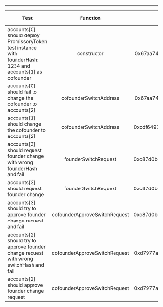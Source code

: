 -------------------------------------
| Test   | Function |     Sender Address    | Test Time | Status | Txn Hash |
|-----|:-------:|:-------:| ------:|------:|:------:|
accounts[0] should deploy PromissoryToken test instance with founderHash: 1234 and accounts[1] as cofounder | constructor | 0x67aa741429f95db9ecb7b9e3a7810f13fa17efed | 17077 | passed | [0x06f629f7e5a821e59f739a67597d2bc309c6507cfc48e63a90b5661e9f4099a4](https://testnet.etherscan.io/tx/0x06f629f7e5a821e59f739a67597d2bc309c6507cfc48e63a90b5661e9f4099a4)
accounts[0] should fail to change the cofounder to accounts[2] | cofounderSwitchAddress | 0x67aa741429f95db9ecb7b9e3a7810f13fa17efed |  | failed | [0x4e1e53bc36cf4810fa1c10f34b0f9d87314c513d3cd8b67b775f70f1af2fe76d](https://testnet.etherscan.io/tx/0x4e1e53bc36cf4810fa1c10f34b0f9d87314c513d3cd8b67b775f70f1af2fe76d)
accounts[1] should change the cofounder to accounts[2] | cofounderSwitchAddress | 0xcdf6491a680815d1aabad51e58fc403651f4bb60 |  | failed | 
accounts[3] should request founder change with wrong founderHash and fail | founderSwitchRequest | 0xc87d0befbddb9965f9c5c4fd95c4327973b2614b |  | failed | 
accounts[3] should request founder change | founderSwitchRequest | 0xc87d0befbddb9965f9c5c4fd95c4327973b2614b |  | failed | 
accounts[3] should try to approve founder change request and fail | cofounderApproveSwitchRequest | 0xc87d0befbddb9965f9c5c4fd95c4327973b2614b |  | failed | 
accounts[2] should try to approve founder change request with wrong switchHash and fail | cofounderApproveSwitchRequest | 0xd7977a9976278552abd5fcea6fa013d2bfdb4b5a |  | failed | 
accounts[2] should approve founder change request | cofounderApproveSwitchRequest | 0xd7977a9976278552abd5fcea6fa013d2bfdb4b5a |  | failed | 
